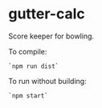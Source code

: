 # gutter-calc

Score keeper for bowling.

To compile:
	
	`npm run dist`

To run without building:

	`npm start`

